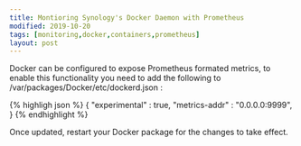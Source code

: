 ```yaml
---
title: Montioring Synology's Docker Daemon with Prometheus
modified: 2019-10-20
tags: [monitoring,docker,containers,prometheus]
layout: post
---
```


Docker can be configured to expose Prometheus formated metrics, to enable this functionality you need to add the
following to /var/packages/Docker/etc/dockerd.json :

{% highligh json %}
{
  "experimental" : true,
  "metrics-addr" : "0.0.0.0:9999",
}
{% endhighlight %}

Once updated, restart your Docker package for the changes to take effect.
